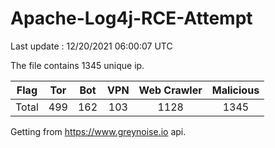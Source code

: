 
# Apache-Log4j-RCE-Attempt

Last update : 12/20/2021 06:00:07 UTC

The file contains 1345 unique ip.

| Flag | Tor | Bot | VPN | Web Crawler | Malicious |
| :-:  | :-: | :-: | :-: | :-:         | :-:       |
| Total| 499  | 162  | 103  | 1128          | 1345        |

Getting from https://www.greynoise.io api.